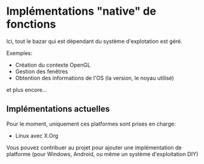 # Implémentations "native" de fonctions
Ici, tout le bazar qui est dépendant du système d'explotation est géré.

Exemples:
* Création du contexte OpenGL
* Gestion des fenêtres
* Obtention des informations de l'OS (la version, le noyau utilisé)

et plus encore...

## Implémentations actuelles
Pour le moment, uniquement ces platformes sont prises en charge:
* Linux avec X.Org

Vous pouvez contribuer au projet pour ajouter une implémentation de platforme (pour Windows, Android, ou même un système d'exploitation DIY)